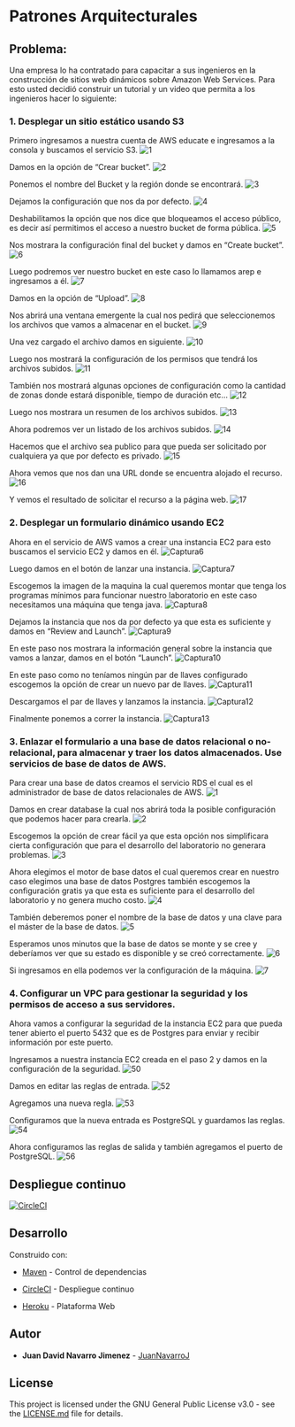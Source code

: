 # Patrones Arquitecturales

## Problema:

Una empresa lo ha contratado para capacitar a sus ingenieros en la construcción de sitios web dinámicos sobre Amazon Web Services. Para esto usted decidió construir un tutorial y un video que permita a los ingenieros hacer lo siguiente:

### 1. Desplegar un sitio estático usando S3

Primero ingresamos a nuestra cuenta de AWS educate e ingresamos a la consola y buscamos el servicio S3.
![1](https://user-images.githubusercontent.com/44879884/76563044-a37bb980-6474-11ea-9f43-6e62784a7267.PNG)

Damos en la opción de “Crear bucket”.
![2](https://user-images.githubusercontent.com/44879884/76563045-a37bb980-6474-11ea-98a7-99314b46fa54.PNG)

Ponemos el nombre del Bucket y la región donde se encontrará.
![3](https://user-images.githubusercontent.com/44879884/76563046-a37bb980-6474-11ea-95c9-e8e570e6c179.PNG)

Dejamos la configuración que nos da por defecto.
![4](https://user-images.githubusercontent.com/44879884/76563047-a4145000-6474-11ea-8326-4b70efd8944d.PNG)

Deshabilitamos la opción que nos dice que bloqueamos el acceso público, es decir así permitimos el acceso a nuestro bucket de forma pública.
![5](https://user-images.githubusercontent.com/44879884/76563049-a4145000-6474-11ea-84e5-8abc50de62c3.PNG)

Nos mostrara la configuración final del bucket y damos en “Create bucket”.
![6](https://user-images.githubusercontent.com/44879884/76563050-a4145000-6474-11ea-8069-8dfb86648fcb.PNG)

Luego podremos ver nuestro bucket en este caso lo llamamos arep e ingresamos a él.
![7](https://user-images.githubusercontent.com/44879884/76563051-a4ace680-6474-11ea-872f-3560cf108c4b.PNG)

Damos en la opción de “Upload”.
![8](https://user-images.githubusercontent.com/44879884/76563053-a4ace680-6474-11ea-931f-98bfde7563ee.PNG)

Nos abrirá una ventana emergente la cual nos pedirá que seleccionemos los archivos que vamos a almacenar en el bucket.
![9](https://user-images.githubusercontent.com/44879884/76563028-a1195f80-6474-11ea-8f16-29e1788eb9fa.PNG)

Una vez cargado el archivo damos en siguiente.
![10](https://user-images.githubusercontent.com/44879884/76563030-a1b1f600-6474-11ea-9db2-c1053ce07346.PNG)

Luego nos mostrará la configuración de los permisos que tendrá los archivos subidos.
![11](https://user-images.githubusercontent.com/44879884/76563031-a1b1f600-6474-11ea-8a47-13bb43a0623b.PNG)

También nos mostrará algunas opciones de configuración como la cantidad de zonas donde estará disponible, tiempo de duración etc…
![12](https://user-images.githubusercontent.com/44879884/76563033-a24a8c80-6474-11ea-9000-5f56a1abdf4d.PNG)

Luego nos mostrara un resumen de los archivos subidos.
![13](https://user-images.githubusercontent.com/44879884/76563037-a24a8c80-6474-11ea-8c5e-92af089fcfc9.PNG)

Ahora podremos ver un listado de los archivos subidos.
![14](https://user-images.githubusercontent.com/44879884/76563038-a24a8c80-6474-11ea-9a88-35668a96535f.PNG)

Hacemos que el archivo sea publico para que pueda ser solicitado por cualquiera ya que por defecto es privado. 
![15](https://user-images.githubusercontent.com/44879884/76563039-a2e32300-6474-11ea-9c6f-0685612e3b26.PNG)

Ahora vemos que nos dan una URL donde se encuentra alojado el recurso.
![16](https://user-images.githubusercontent.com/44879884/76563040-a2e32300-6474-11ea-8cad-8d8b0cbd94b6.PNG)

Y vemos el resultado de solicitar el recurso a la página web.
![17](https://user-images.githubusercontent.com/44879884/76563041-a2e32300-6474-11ea-890c-970af3209118.PNG)


### 2. Desplegar un formulario dinámico usando EC2

Ahora en el servicio de AWS vamos a crear una instancia EC2 para esto buscamos el servicio EC2 y damos en él.
![Captura6](https://user-images.githubusercontent.com/44879884/76691889-c1d0e900-661d-11ea-9361-be6bedfd1234.PNG)

Luego damos en el botón de lanzar una instancia.
![Captura7](https://user-images.githubusercontent.com/44879884/76691890-c3021600-661d-11ea-9c9a-4f2e1f34ec8d.PNG)

Escogemos la imagen de la maquina la cual queremos montar que tenga los programas mínimos para funcionar nuestro laboratorio en este caso necesitamos una máquina que tenga java.
![Captura8](https://user-images.githubusercontent.com/44879884/76691891-c3021600-661d-11ea-9458-174a81a1da78.PNG)

Dejamos la instancia que nos da por defecto ya que esta es suficiente y damos en “Review and Launch”.
![Captura9](https://user-images.githubusercontent.com/44879884/76691892-c4cbd980-661d-11ea-8965-3489de3e1387.PNG)

En este paso nos mostrara la información general sobre la instancia que vamos a lanzar, damos en el botón “Launch”.
![Captura10](https://user-images.githubusercontent.com/44879884/76691894-c5647000-661d-11ea-8485-3c3b392e2e65.PNG)

En este paso como no teníamos ningún par de llaves configurado escogemos la opción de crear un nuevo par de llaves.
![Captura11](https://user-images.githubusercontent.com/44879884/76691895-c5647000-661d-11ea-9451-451bb1d99548.PNG)

Descargamos el par de llaves y lanzamos la instancia.
![Captura12](https://user-images.githubusercontent.com/44879884/76691896-c5fd0680-661d-11ea-83ba-d3da29046077.PNG)

Finalmente ponemos a correr la instancia.
![Captura13](https://user-images.githubusercontent.com/44879884/76691898-c6959d00-661d-11ea-9d9a-a2484bd05770.PNG)

### 3. Enlazar el formulario a una base de datos relacional o no-relacional, para almacenar y traer los datos almacenados. Use servicios de base de datos de AWS.

Para crear una base de datos creamos el servicio RDS el cual es el administrador de base de datos relacionales de AWS.
![1](https://user-images.githubusercontent.com/44879884/76692401-170ff900-6624-11ea-8ee1-df00ec314326.PNG)

Damos en crear database la cual nos abrirá toda la posible configuración que podemos hacer para crearla.
![2](https://user-images.githubusercontent.com/44879884/76692402-17a88f80-6624-11ea-9e48-2f6ccda0be38.PNG)

Escogemos la opción de crear fácil ya que esta opción nos simplificara cierta configuración que para el desarrollo del laboratorio no generara problemas.
![3](https://user-images.githubusercontent.com/44879884/76692403-18412600-6624-11ea-8f5e-9e618884c44a.PNG)

Ahora elegimos el motor de base datos el cual queremos crear en nuestro caso elegimos una base de datos Postgres también escogemos la configuración gratis ya que esta es suficiente para el desarrollo del laboratorio y no genera mucho costo.
![4](https://user-images.githubusercontent.com/44879884/76692404-18412600-6624-11ea-801d-dbc52bdae340.PNG)

También deberemos poner el nombre de la base de datos y una clave para el máster de la base de datos.
![5](https://user-images.githubusercontent.com/44879884/76692405-18d9bc80-6624-11ea-8af5-9ff2f7c776a2.PNG)

Esperamos unos minutos que la base de datos se monte y se cree y deberíamos ver que su estado es disponible y se creó correctamente.
![6](https://user-images.githubusercontent.com/44879884/76692399-15decc00-6624-11ea-8e9a-d0317860978e.PNG)

Si ingresamos en ella podemos ver la configuración de la máquina.
![7](https://user-images.githubusercontent.com/44879884/76692400-170ff900-6624-11ea-8b12-c64f4511b3f2.PNG)


### 4. Configurar un VPC para gestionar la seguridad y los permisos de acceso a sus servidores.

Ahora vamos a configurar la seguridad de la instancia EC2 para que pueda tener abierto el puerto 5432 que es de Postgres para enviar y recibir información por este puerto.

Ingresamos a nuestra instancia EC2 creada en el paso 2 y damos en la configuración de la seguridad.
![50](https://user-images.githubusercontent.com/44879884/76692639-34929200-6627-11ea-9702-5b210fecefd1.PNG)

Damos en editar las reglas de entrada.
![52](https://user-images.githubusercontent.com/44879884/76692641-352b2880-6627-11ea-8d17-e1f140eef5d7.PNG)


Agregamos una nueva regla.
![53](https://user-images.githubusercontent.com/44879884/76692643-352b2880-6627-11ea-92f9-5822cad97205.PNG)


Configuramos que la nueva entrada es PostgreSQL y guardamos las reglas.
![54](https://user-images.githubusercontent.com/44879884/76692636-32c8ce80-6627-11ea-9aae-772acaff209d.PNG)


Ahora configuramos las reglas de salida y también agregamos el puerto de PostgreSQL.
![56](https://user-images.githubusercontent.com/44879884/76692638-33f9fb80-6627-11ea-8150-ef560b854884.PNG)

## Despliegue continuo

[![CircleCI](https://circleci.com/gh/JuanNavarroJ/Arep_Lab4_ServerWeb.svg?style=svg)](https://circleci.com/gh/JuanNavarroJ/Arep_Lab4_ServerWeb)

## Desarrollo

Construido con:

-   [Maven](https://maven.apache.org/)  - Control de dependencias

-	 [CircleCI](https://circleci.com/)  - Despliegue continuo

-	 [Heroku](https://dashboard.heroku.com/apps) - Plataforma Web

## Autor

-   **Juan David Navarro Jimenez**    -  [JuanNavarroJ](https://github.com/JuanNavarroJ)

## License

This project is licensed under the GNU General Public License v3.0 - see the [LICENSE.md](https://github.com/JuanNavarroJ/Arep_Lab4_ServerWeb/blob/master/LICENSE.txt) file for details.
